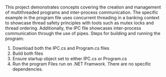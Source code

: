 This project demonstrates concepts covering the creation and management of multithreaded programs and inter-process communication. The specific example in the program file uses concurrent threading in a banking context to showcase thread safety principles with tools such as mutex locks and thread ordering. Additionally, the IPC file showcases inter-process communication through the use of pipes.
Steps for building and running the program:
1. Download both the IPC.cs and Program.cs files
2. Build both files
3. Ensure startup object set to either IPC.cs or Program.cs
4. Run the program
Files run on .NET Framwork. There are no specific dependencies.
